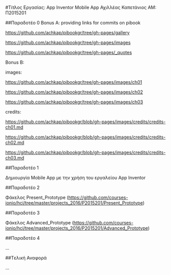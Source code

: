 ﻿#Τίτλος Εργασίας: App Inventor Mobile App
Αχιλλέας Καπετάνιος
ΑΜ: Π2015201

##Παραδοτέο 0
Bonus A:
providing links for commits on pibook

https://github.com/achkap/pibookgr/tree/gh-pages/gallery

https://github.com/achkap/pibookgr/tree/gh-pages/images

https://github.com/achkap/pibookgr/tree/gh-pages/_quotes

Bonus B:

images:

https://github.com/achkap/pibookgr/tree/gh-pages/images/ch01

https://github.com/achkap/pibookgr/tree/gh-pages/images/ch02

https://github.com/achkap/pibookgr/tree/gh-pages/images/ch03

credits:

https://github.com/achkap/pibookgr/blob/gh-pages/images/credits/credits-ch01.md

https://github.com/achkap/pibookgr/blob/gh-pages/images/credits/credits-ch02.md

https://github.com/achkap/pibookgr/blob/gh-pages/images/credits/credits-ch03.md

##Παραδοτέο 1

Δημιουργία Mobile App με την χρήση του εργαλείου App Inventor 


##Παραδοτέο 2

Φάκελος Present_Prototype (https://github.com/courses-ionio/hci/tree/master/projects_2016/P2015201/Present_Prototype)

##Παραδοτέο 3

Φάκελος Advanced_Prototype (https://github.com/courses-ionio/hci/tree/master/projects_2016/P2015201/Advanced_Prototype)

##Παραδοτέο 4

...

##Tελική Αναφορά

...
